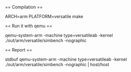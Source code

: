 == Compilation == 

ARCH=arm PLATFORM=versatile make

== Run it with qemu ==

qemu-system-arm -machine type=versatileab -kernel ./out/arm/versatile/simbench -nographic 

== Report ==

stdbuf qemu-system-arm -machine type=versatileab -kernel ./out/arm/versatile/simbench -nographic | host/host

